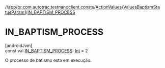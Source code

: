 //[app](../../../../index.md)/[br.com.autotrac.testnanoclient.consts](../../index.md)/[ActionValues](../index.md)/[ValuesBaptismStatusParam1](index.md)/[IN_BAPTISM_PROCESS](-i-n_-b-a-p-t-i-s-m_-p-r-o-c-e-s-s.md)

# IN_BAPTISM_PROCESS

[androidJvm]\
const val [IN_BAPTISM_PROCESS](-i-n_-b-a-p-t-i-s-m_-p-r-o-c-e-s-s.md): [Int](https://kotlinlang.org/api/latest/jvm/stdlib/kotlin/-int/index.html) = 2

O processo de batismo esta em execução.

